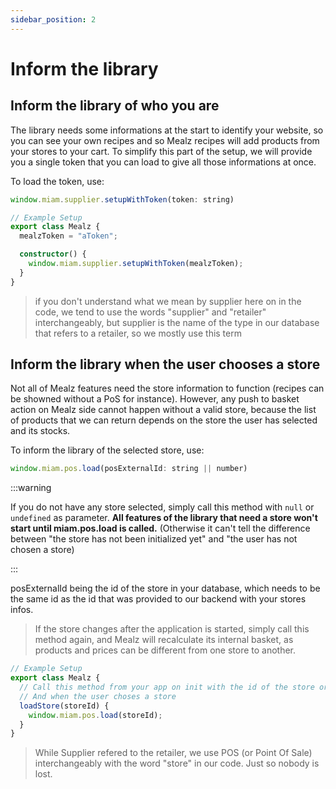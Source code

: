 ```yaml
---
sidebar_position: 2
---
```


# Inform the library

## Inform the library of who you are

The library needs some informations at the start to identify your website, so you can see your own recipes and so Mealz recipes will add products from your stores to your cart.
To simplify this part of the setup, we will provide you a single token that you can load to give all those informations at once.

To load the token, use:

```js
window.miam.supplier.setupWithToken(token: string)
```

```ts
// Example Setup
export class Mealz {
  mealzToken = "aToken";

  constructor() {
    window.miam.supplier.setupWithToken(mealzToken);
  }
}
```

> if you don't understand what we mean by supplier here on in the code, we tend to use the words "supplier" and "retailer" interchangeably, but supplier is the name of the type in our database that refers to a retailer, so we mostly use this term

## Inform the library when the user chooses a store

Not all of Mealz features need the store information to function (recipes can be showned without a PoS for instance).
However, any push to basket action on Mealz side cannot happen without a valid store, because the list of products that we can return depends on the store the user has selected and its stocks.

To inform the library of the selected store, use:

```js
window.miam.pos.load(posExternalId: string || number)
```

:::warning

If you do not have any store selected, simply call this method with `null` or `undefined` as parameter. **All features of the library that need a store won't start until miam.pos.load is called.** (Otherwise it can't tell the difference between "the store has not been initialized yet" and "the user has not chosen a store)

:::

posExternalId being the id of the store in your database, which needs to be the same id as the id that was provided to our backend with your stores infos.

> If the store changes after the application is started, simply call this method again, and Mealz will recalculate its internal basket, as products and prices can be different from one store to another.

```ts
// Example Setup
export class Mealz {
  // Call this method from your app on init with the id of the store or with null / undefined if no store is selected
  // And when the user choses a store
  loadStore(storeId) {
    window.miam.pos.load(storeId);
  }
}
```

> While Supplier refered to the retailer, we use POS (or Point Of Sale) interchangeably with the word "store" in our code. Just so nobody is lost.
